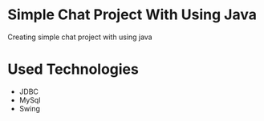 # Simple Chat Project With Using Java
 Creating simple chat project with using java

# Used Technologies

* JDBC
* MySql
* Swing

